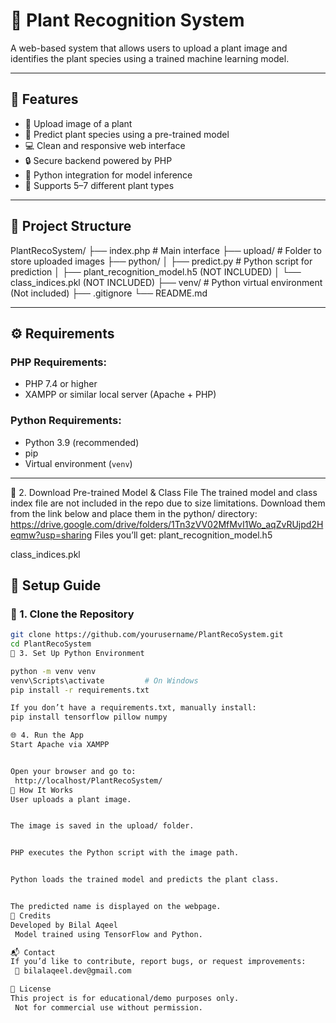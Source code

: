 # 🌿 Plant Recognition System

A web-based system that allows users to upload a plant image and identifies the plant species using a trained machine learning model.

---

## 📌 Features

- 🌱 Upload image of a plant
- 🤖 Predict plant species using a pre-trained model
- 💻 Clean and responsive web interface
- 🔒 Secure backend powered by PHP
- 🐍 Python integration for model inference
- 🧠 Supports 5–7 different plant types

---

## 📁 Project Structure


PlantRecoSystem/
├── index.php # Main interface
├── upload/ # Folder to store uploaded images
├── python/
│ ├── predict.py # Python script for prediction
│ ├── plant_recognition_model.h5 (NOT INCLUDED)
│ └── class_indices.pkl (NOT INCLUDED)
├── venv/ # Python virtual environment (Not included)
├── .gitignore
└── README.md


---

## ⚙️ Requirements

### PHP Requirements:
- PHP 7.4 or higher
- XAMPP or similar local server (Apache + PHP)

### Python Requirements:
- Python 3.9 (recommended)
- pip
- Virtual environment (`venv`)

---

🧠 2. Download Pre-trained Model & Class File
The trained model and class index file are not included in the repo due to size limitations.
 Download them from the link below and place them in the python/ directory:
https://drive.google.com/drive/folders/1Tn3zVV02MfMvI1Wo_aqZvRUjpd2Heqmw?usp=sharing
Files you’ll get:
plant_recognition_model.h5


class_indices.pkl

## 🚀 Setup Guide

### 🔧 1. Clone the Repository
```bash
git clone https://github.com/yourusername/PlantRecoSystem.git
cd PlantRecoSystem
🐍 3. Set Up Python Environment

python -m venv venv
venv\Scripts\activate         # On Windows
pip install -r requirements.txt

If you don’t have a requirements.txt, manually install:
pip install tensorflow pillow numpy

🌐 4. Run the App
Start Apache via XAMPP


Open your browser and go to:
 http://localhost/PlantRecoSystem/
📸 How It Works
User uploads a plant image.


The image is saved in the upload/ folder.


PHP executes the Python script with the image path.


Python loads the trained model and predicts the plant class.


The predicted name is displayed on the webpage.
🤝 Credits
Developed by Bilal Aqeel
 Model trained using TensorFlow and Python.

📬 Contact
If you’d like to contribute, report bugs, or request improvements:
 📧 bilalaqeel.dev@gmail.com

📝 License
This project is for educational/demo purposes only.
 Not for commercial use without permission.




